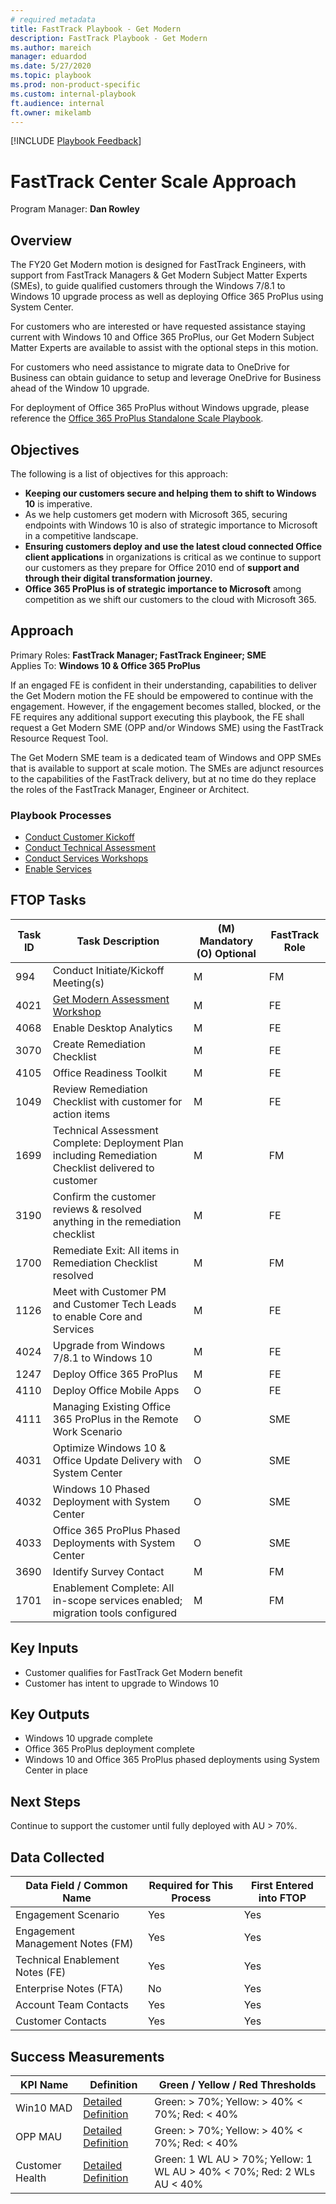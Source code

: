 ```yaml
---  
# required metadata  
title: FastTrack Playbook - Get Modern 
description: FastTrack Playbook - Get Modern 
ms.author: mareich  
manager: eduardod  
ms.date: 5/27/2020  
ms.topic: playbook  
ms.prod: non-product-specific  
ms.custom: internal-playbook  
ft.audience: internal  
ft.owner: mikelamb
---   
```

[!INCLUDE [Playbook Feedback](./includes/questions-feedback.md)]

# FastTrack Center Scale Approach  

Program Manager: **Dan Rowley**

## Overview

The FY20 Get Modern motion is designed for FastTrack Engineers, with support from FastTrack Managers & Get Modern Subject Matter Experts (SMEs), to guide qualified customers through the Windows 7/8.1 to Windows 10 upgrade process as well as deploying Office 365 ProPlus using System Center.  

For customers who are interested or have requested assistance staying current with Windows 10 and Office 365 ProPlus, our Get Modern Subject Matter Experts are available to assist with the optional steps in this motion.

For customers who need assistance to migrate data to OneDrive for Business can obtain guidance to setup and leverage OneDrive for Business ahead of the Window 10 upgrade. 

For deployment of Office 365 ProPlus without Windows upgrade, please reference the [Office 365 ProPlus Standalone Scale Playbook](https://aka.ms/ftoppplaybook). 


## Objectives

The following is a list of objectives for this approach:
- **Keeping our customers secure and helping them to shift to Windows 10** is imperative.
- As we help customers get modern with Microsoft 365, securing endpoints with Windows 10 is also of strategic importance to Microsoft in a competitive landscape.
- **Ensuring customers deploy and use the latest cloud connected Office client applications** in organizations is critical as we continue to support our customers as they prepare for Office 2010 end of **support and through their digital transformation journey.**
- **Office 365 ProPlus is of strategic importance to Microsoft** among competition as we shift our customers to the cloud with Microsoft 365.


## Approach
Primary Roles: **FastTrack Manager; FastTrack Engineer; SME**  
Applies To: **Windows 10 & Office 365 ProPlus**

If an engaged FE is confident in their understanding, capabilities to deliver the Get Modern motion the FE should be empowered to continue with the engagement. However, if the engagement becomes stalled, blocked, or the FE requires any additional support executing this playbook, the FE shall request a Get Modern SME (OPP and/or Windows SME) using the FastTrack Resource Request Tool.

The Get Modern SME team is a dedicated team of Windows and OPP SMEs that is available to support at scale motion. The SMEs are adjunct resources to the capabilities of the FastTrack delivery, but at no time do they replace the roles of the FastTrack Manager, Engineer or Architect. 

### Playbook Processes
- [Conduct Customer Kickoff](https://fasttrack-docs.microsoft.com/playbook/initiate-conduct-customer-kickoff.html)
- [Conduct Technical Assessment](https://fasttrack-docs.microsoft.com/playbook/assess-conduct-technical-assessment.html)
- [Conduct Services Workshops](https://fasttrack-docs.microsoft.com/playbook/assess-conduct-services-workshops.html)
- [Enable Services](https://fasttrack-docs.microsoft.com/playbook/enable-enable-services.html)

## FTOP Tasks  

| **Task ID** | **Task Description** | **(M) Mandatory (O) Optional** | **FastTrack Role** |
| - | - | - | -|
| 994  | Conduct Initiate/Kickoff Meeting(s) | M | FM |
| 4021 | [Get Modern Assessment Workshop](https://aka.ms/ftgetmodernassessmentguidance) | M | FE |
| 4068 | Enable Desktop Analytics | M | FE |
| 3070 | Create Remediation Checklist | M | FE |
| 4105 | Office Readiness Toolkit | M | FE |
| 1049 | Review Remediation Checklist with customer for action items | M | FE |
| 1699 | Technical Assessment Complete: Deployment Plan including Remediation Checklist delivered to customer | M  | FM |
| 3190 | Confirm the customer reviews & resolved anything in the remediation checklist | M | FE |
| 1700 | Remediate Exit: All items in Remediation Checklist resolved | M | FM |
| 1126 | Meet with Customer PM and Customer Tech Leads to enable Core and Services | M | FE |
| 4024 | Upgrade from Windows 7/8.1 to Windows 10 | M | FE |
| 1247 | Deploy Office 365 ProPlus | M | FE |
| 4110 | Deploy Office Mobile Apps | O | FE | 
| 4111 | Managing Existing Office 365 ProPlus in the Remote Work Scenario | O | SME
| 4031 | Optimize Windows 10 & Office Update Delivery with System Center | O | SME |
| 4032 | Windows 10 Phased Deployment with System Center | O | SME |
| 4033 | Office 365 ProPlus Phased Deployments with System Center | O | SME |
| 3690 | Identify Survey Contact | M | FM |
| 1701 | Enablement Complete: All in-scope services enabled; migration tools configured | M | FM |


## Key Inputs  

- Customer qualifies for FastTrack Get Modern benefit  
- Customer has intent to upgrade to Windows 10  

## Key Outputs  

- Windows 10 upgrade complete  
- Office 365 ProPlus deployment complete  
- Windows 10 and Office 365 ProPlus phased deployments using System Center in place  

## Next Steps  

Continue to support the customer until fully deployed with AU > 70%.  

## Data Collected

| Data Field / Common Name | Required for This Process | First Entered into FTOP |
| - | - | - |
| Engagement Scenario | Yes | Yes |
| Engagement Management Notes (FM) | Yes | Yes |
| Technical Enablement Notes (FE) | Yes | Yes |
| Enterprise Notes (FTA) | No | Yes |
| Account Team Contacts | Yes | Yes |
| Customer Contacts | Yes | Yes |


## Success Measurements

| KPI Name        | Definition                                                       | Green / Yellow / Red Thresholds                                            |
| --------------- | ---------------------------------------------------------------- | -------------------------------------------------------------------------- |
| Win10 MAD       | [Detailed Definition](https://aka.ms/ftwin10maddefinition)       | Green: \> 70%; Yellow: \> 40% \< 70%; Red: \< 40%                          |
| OPP MAU         | [Detailed Definition](https://aka.ms/ftoppmaudefinition)         | Green: \> 70%; Yellow: \> 40% \< 70%; Red: \< 40%                          |
| Customer Health | [Detailed Definition](https://aka.ms/ftcustomerhealthdefinition) | Green: 1 WL AU \> 70%; Yellow: 1 WL AU \> 40% \< 70%; Red: 2 WLs AU \< 40% |

